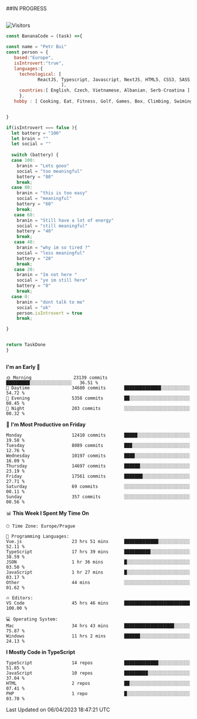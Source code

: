 ##IN PROGRESS
##
![Visitors](https://komarev.com/ghpvc/?username=petrbui&style=for-the-badge&label=Visitors+👀)
```Javascript
const BananaCode = (task) =>{

const name = "Petr Bui"
const person = {
   based:"Europe",
   isIntrovert:"true",
   languages:{
     technological: [ 
            ReactJS, Typescript, Javascript, NextJS, HTML5, CSS3, SASS, Redux, Node, Storybook, Styled-Component
                     ],
     countries:[ English, Czech, Vietnamese, Albanian, Serb-Croatina ]
     },
   hobby : [ Cooking, Eat, Fitness, Golf, Games, Box, Climbing, Swiming],


}

if(isIntrovert === false ){
  let battery = "100"
  let brain = ""
  let social = ""
  
  switch (battery) {
  case 100:
    branin = "Lets gooo"
    social = "too meaningful"
    battery = "80"
    break;
  case 80:
    branin = "this is too easy"
    social = "meaningful"
    battery = "60"
    break;
   case 60:
    branin = "Still have a lot of energy"
    social = "still meaningful"
    battery = "40"
    break;
   case 40:
    branin = "why im so tired ?"
    social = "less meaningful"
    battery = "20"
    break;
   case 20:
    branin = "Im not here "
    social = "ye im still here"
    battery = "0"
    break;
  case 0:
    branin = "dont talk to me"
    social = "ok"
    person.isIntrovert = true
    break;

}


return TaskDone
}
```



##
<!--
[![My GitHub stats](https://github-readme-stats.vercel.app/api?username=petrbui&theme=github_dark)](https://github.com/anuraghazra/github-readme-stats)

[![My wakatime stats](https://github-readme-stats.vercel.app/api/wakatime?username=petrbui&theme=github_dark)](https://github.com/anuraghazra/github-readme-stats)
-->
<!--START_SECTION:waka-->
**I'm an Early 🐤** 

```text
🌞 Morning                23139 commits       █████████░░░░░░░░░░░░░░░░   36.51 % 
🌆 Daytime                34680 commits       ██████████████░░░░░░░░░░░   54.72 % 
🌃 Evening                5358 commits        ██░░░░░░░░░░░░░░░░░░░░░░░   08.45 % 
🌙 Night                  203 commits         ░░░░░░░░░░░░░░░░░░░░░░░░░   00.32 % 
```
📅 **I'm Most Productive on Friday** 

```text
Monday                   12410 commits       █████░░░░░░░░░░░░░░░░░░░░   19.58 % 
Tuesday                  8089 commits        ███░░░░░░░░░░░░░░░░░░░░░░   12.76 % 
Wednesday                10197 commits       ████░░░░░░░░░░░░░░░░░░░░░   16.09 % 
Thursday                 14697 commits       ██████░░░░░░░░░░░░░░░░░░░   23.19 % 
Friday                   17561 commits       ███████░░░░░░░░░░░░░░░░░░   27.71 % 
Saturday                 69 commits          ░░░░░░░░░░░░░░░░░░░░░░░░░   00.11 % 
Sunday                   357 commits         ░░░░░░░░░░░░░░░░░░░░░░░░░   00.56 % 
```


📊 **This Week I Spent My Time On** 

```text
🕑︎ Time Zone: Europe/Prague

💬 Programming Languages: 
Vue.js                   23 hrs 51 mins      █████████████░░░░░░░░░░░░   52.11 % 
TypeScript               17 hrs 39 mins      ██████████░░░░░░░░░░░░░░░   38.59 % 
JSON                     1 hr 36 mins        █░░░░░░░░░░░░░░░░░░░░░░░░   03.50 % 
JavaScript               1 hr 27 mins        █░░░░░░░░░░░░░░░░░░░░░░░░   03.17 % 
Other                    44 mins             ░░░░░░░░░░░░░░░░░░░░░░░░░   01.62 % 

🔥 Editors: 
VS Code                  45 hrs 46 mins      █████████████████████████   100.00 % 

💻 Operating System: 
Mac                      34 hrs 43 mins      ███████████████████░░░░░░   75.87 % 
Windows                  11 hrs 2 mins       ██████░░░░░░░░░░░░░░░░░░░   24.13 % 
```

**I Mostly Code in TypeScript** 

```text
TypeScript               14 repos            █████████████░░░░░░░░░░░░   51.85 % 
JavaScript               10 repos            █████████░░░░░░░░░░░░░░░░   37.04 % 
HTML                     2 repos             ██░░░░░░░░░░░░░░░░░░░░░░░   07.41 % 
PHP                      1 repo              █░░░░░░░░░░░░░░░░░░░░░░░░   03.70 % 
```




 Last Updated on 06/04/2023 18:47:21 UTC
<!--END_SECTION:waka-->
